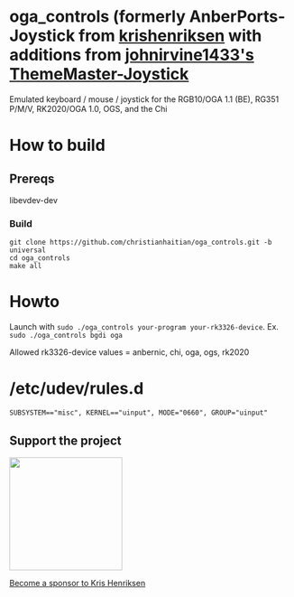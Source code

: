 # oga_controls (formerly AnberPorts-Joystick from [krishenriksen](https://github.com/krishenriksen/AnberPorts-Joystick) with additions from [johnirvine1433's ThemeMaster-Joystick](https://github.com/JohnIrvine1433/ThemeMaster-Joystick)
Emulated keyboard / mouse / joystick for the RGB10/OGA 1.1 (BE), RG351 P/M/V, RK2020/OGA 1.0, OGS, and the Chi

# How to build
## Prereqs
libevdev-dev

### Build
```
git clone https://github.com/christianhaitian/oga_controls.git -b universal
cd oga_controls
make all
```
# Howto
Launch with `sudo ./oga_controls your-program your-rk3326-device`.  Ex. `sudo ./oga_controls bgdi oga`

Allowed rk3326-device values = anbernic, chi, oga, ogs, rk2020

# /etc/udev/rules.d
```
SUBSYSTEM=="misc", KERNEL=="uinput", MODE="0660", GROUP="uinput"
```

## Support the project

[<img src="https://raw.githubusercontent.com/krishenriksen/AnberPorts/master/sponsor.png" width="200"/>](https://github.com/sponsors/krishenriksen)

[Become a sponsor to Kris Henriksen](https://github.com/sponsors/krishenriksen)
